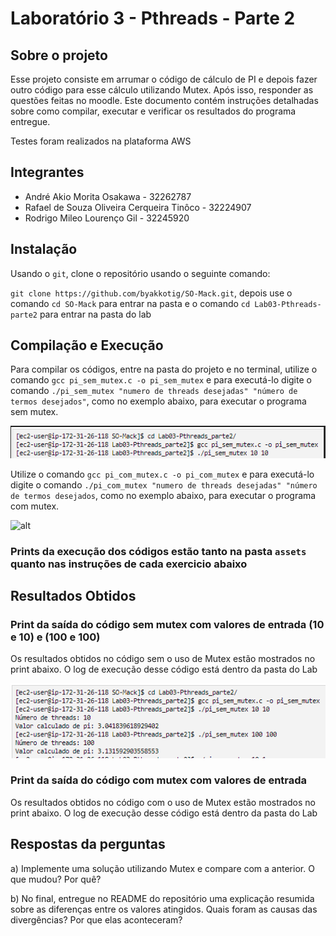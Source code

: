 # Laboratório 3 - Pthreads - Parte 2

## Sobre o projeto

Esse projeto consiste em arrumar o código de cálculo de PI e depois fazer outro código para esse cálculo utilizando Mutex. Após isso, responder as questões feitas no moodle.
Este documento contém instruções detalhadas sobre como compilar, executar e verificar os resultados do programa entregue.

Testes foram realizados na plataforma AWS

## Integrantes

- André Akio Morita Osakawa - 32262787
- Rafael de Souza Oliveira Cerqueira Tinôco - 32224907
- Rodrigo Mileo Lourenço Gil - 32245920

## Instalação

Usando o `git`, clone o repositório usando o seguinte comando:

`git clone https://github.com/byakkotig/SO-Mack.git`, depois use o comando `cd SO-Mack` para entrar na pasta e o comando `cd Lab03-Pthreads-parte2` para entrar na pasta do lab

## Compilação e Execução

Para compilar os códigos, entre na pasta do projeto e no terminal, utilize o comando `gcc pi_sem_mutex.c -o pi_sem_mutex` e para executá-lo digite o comando `./pi_sem_mutex "numero de threads desejadas" "número de termos desejados"`, como no exemplo abaixo, para executar o programa sem mutex.

![alt](/Lab03-Pthreads_parte2/assets/compilacao1.png)

Utilize o comando `gcc pi_com_mutex.c -o pi_com_mutex` e para executá-lo digite o comando `./pi_com_mutex "numero de threads desejadas" "número de termos desejados`, como no exemplo abaixo, para executar o programa com mutex.

![alt](/)

### Prints da execução dos códigos estão tanto na pasta `assets` quanto nas instruções de cada exercicio abaixo

## Resultados Obtidos

### Print da saída do código sem mutex com valores de entrada (10 e 10) e (100 e 100)

Os resultados obtidos no código sem o uso de Mutex estão mostrados no print abaixo. O log de execução desse código está dentro da pasta do Lab

![alt](/Lab03-Pthreads_parte2/assets/saida1.png)

### Print da saída do código com mutex com valores de entrada 

Os resultados obtidos no código com o uso de Mutex estão mostrados no print abaixo. O log de execução desse código está dentro da pasta do Lab



## Respostas da perguntas

a) Implemente uma solução utilizando Mutex e compare com a anterior. O que mudou? Por quê?



b) No final, entregue no README do repositório uma explicação resumida sobre as diferenças entre os valores atingidos. Quais foram as causas das divergências? Por que elas aconteceram?